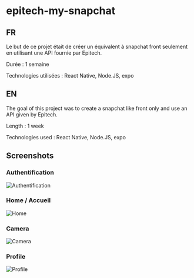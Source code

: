 # epitech-my-snapchat

## FR

Le but de ce projet était de créer un équivalent à snapchat front seulement en utilisant une API fournie par Epitech.

Durée : 1 semaine

Technologies utilisées : React Native, Node.JS, expo

## EN

The goal of this project was to create a snapchat like front only and use an API given by Epitech.

Length : 1 week

Technologies used : React Native, Node.JS, expo

## Screenshots

### Authentification
![Authentification](./screenshots/auth.png)

### Home / Accueil
![Home](./screenshots/home.png)

### Camera
![Camera](./screenshots/camera.png)

### Profile
![Profile](./screenshots/profile.png)
